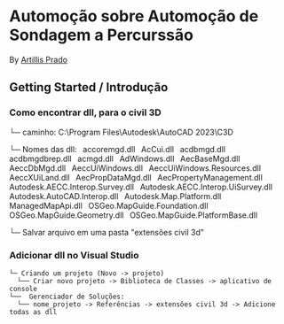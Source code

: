 # Automoção sobre Automoção de Sondagem a Percurssão
By [Artillis Prado](https://github.com/TilinhoFrond-End)

## Getting Started / Introdução

### Como encontrar dll, para o civil 3D
  <p>└─ caminho: C:\Program Files\Autodesk\AutoCAD 2023\C3D </p> 
  <p>└─ Nomes das dll: 
        &ensp;accoremgd.dll
        &ensp;AcCui.dll
        &ensp;acdbmgd.dll
        &ensp;acdbmgdbrep.dll
        &ensp;acmgd.dll
        &ensp;AdWindows.dll
        &ensp;AecBaseMgd.dll
        &ensp;AeccDbMgd.dll
        &ensp;AeccUiWindows.dll
        &ensp;AeccUiWindows.Resources.dll
        &ensp;AeccXUiLand.dll
        &ensp;AecPropDataMgd.dll
        &ensp;AecPropertyManagement.dll
        &ensp;Autodesk.AECC.Interop.Survey.dll
        &ensp;Autodesk.AECC.Interop.UiSurvey.dll
        &ensp;Autodesk.AutoCAD.Interop.dll
        &ensp;Autodesk.Map.Platform.dll
        &ensp;ManagedMapApi.dll
        &ensp;OSGeo.MapGuide.Foundation.dll
        &ensp;OSGeo.MapGuide.Geometry.dll
        &ensp;OSGeo.MapGuide.PlatformBase.dll</p>
  <p>└─ Salvar arquivo em uma pasta "extensões civil 3d"</p>

  ### Adicionar dll no Visual Studio
    └─ Criando um projeto (Novo -> projeto)
      └── Criar novo projeto -> Biblioteca de Classes -> aplicativo de console
    └──  Gerenciador de Soluções:
      └── nome_projeto -> Referências -> extensões civil 3d -> Adicione todas as dll
